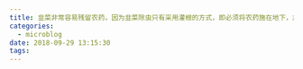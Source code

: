 ```yaml
---
title: 韭菜非常容易残留农药，因为韭菜除虫只有采用灌根的方式，即必须将农药施在地下，施在韭菜的根部，才能有效除去韭蛆。
categories:
  - microblog
date: 2018-09-29 13:15:30
tags:
---
```

